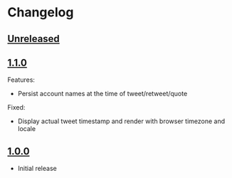 # Changelog

## [Unreleased]


## [1.1.0]

Features:

 * Persist account names at the time of tweet/retweet/quote

Fixed:

 * Display actual tweet timestamp and render with browser timezone and locale


## [1.0.0]

 - Initial release


[Unreleased]: https://github.com/JakeWharton/dodo/compare/1.1.0...HEAD
[1.1.0]: https://github.com/JakeWharton/dodo/releases/tag/1.1.0
[1.0.0]: https://github.com/JakeWharton/dodo/releases/tag/1.0.0
